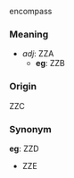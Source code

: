 encompass
### Meaning
+ _adj_: ZZA
	+ __eg__: ZZB

### Origin

ZZC

### Synonym

__eg__: ZZD

+ ZZE


